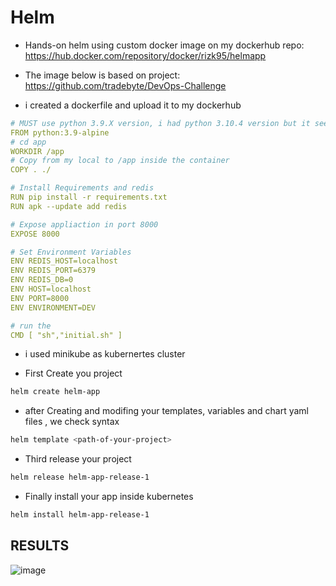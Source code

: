 # Helm
* Hands-on helm using custom docker image on my dockerhub repo:
    https://hub.docker.com/repository/docker/rizk95/helmapp

* The image below is based on project: https://github.com/tradebyte/DevOps-Challenge

* i created a dockerfile and upload it to my dockerhub
```yaml
# MUST use python 3.9.X version, i had python 3.10.4 version but it seem there are problems with the application and this version
FROM python:3.9-alpine
# cd app
WORKDIR /app
# Copy from my local to /app inside the container
COPY . ./

# Install Requirements and redis 
RUN pip install -r requirements.txt
RUN apk --update add redis

# Expose appliaction in port 8000
EXPOSE 8000

# Set Environment Variables 
ENV REDIS_HOST=localhost
ENV REDIS_PORT=6379
ENV REDIS_DB=0
ENV HOST=localhost
ENV PORT=8000
ENV ENVIRONMENT=DEV

# run the 
CMD [ "sh","initial.sh" ]
```
 
* i used minikube as kubernertes cluster
 - First Create you project 
```bash
helm create helm-app
```
 - after Creating and modifing your templates, variables and chart yaml files , we check syntax
```bash
helm template <path-of-your-project>
```

 - Third release your project 
```bash
helm release helm-app-release-1
```

 - Finally install your app inside kubernetes
```bash
helm install helm-app-release-1
```

## RESULTS
![image](https://user-images.githubusercontent.com/30655799/180666959-db752146-eab6-4c6b-ad67-28cae6cee8bb.png)




